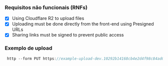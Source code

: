 ### Requisitos não funcionais (RNFs)
- [x] Using Cloudflare R2 to upload files
- [x] Uploading must be done directly from the front-end using Presigned URLs
- [x] Sharing links must be signed to prevent public access

### Exemplo de upload

```js
 http --form PUT https://example-upload-dev.10292b14168cb4e2d4f98c84ad0f699e.r2.cloudflarestorage.com/file.mp4\?X-Amz-Algorithm\=AWS4-HMAC-SHA256\&X-Amz-Content-Sha256\=UNSIGNED-PAYLOAD\&X-Amz-Credential\=a6d180224c7a6f3d0beeeaa1f097ff82%2F20240118%2Fauto%2Fs3%2Faws4_request\&X-Amz-Date\=20240118T025149Z\&X-Amz-Expires\=600\&X-Amz-Signature\=a1bf7b6ae8c32ff7115e967f710e5dcc78d6b0accf559a62cd50474716013f5f\&X-Amz-SignedHeaders\=host\&x-id\=PutObject "Content-Type":"video/mp4" < example.mp4 
```